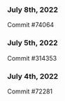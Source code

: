 ### July 8th, 2022

Commit #74064

### July 5th, 2022

Commit #314353


### July 4th, 2022

Commit #72281
